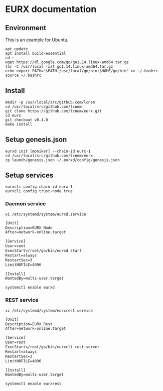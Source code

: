 # EURX documentation

## Environment

This is an example for Ubuntu.

```shell
apt update
apt install build-essential
cd ~
wget https://dl.google.com/go/go1.14.linux-amd64.tar.gz
tar -C /usr/local -xzf go1.14.linux-amd64.tar.gz
echo export PATH="$PATH:/usr/local/go/bin:$HOME/go/bin" >> ~/.bashrc
source ~/.bashrc
```

## Install

```shell
mkdir -p /usr/local/src/github.com/lcnem
cd /usr/local/src/github.com/lcnem
git clone https://github.com/lcnem/eurx.git
cd eurx
git checkout v0.1.0
make install
```

## Setup genesis.json

```shell
eurxd init [moniker] --chain-id eurx-1
cd /usr/local/src/github.com/lcnem/eurx
cp launch/genesis.json ~/.eurxd/config/genesis.json
```

## Setup services

```shell
eurxcli config chain-id eurx-1
eurxcli config trust-node true
```

### Daemon service

```shell
vi /etc/systemd/system/eurxd.service
```

```txt
[Unit]
Description=EURX Node
After=network-online.target

[Service]
User=root
ExecStart=/root/go/bin/eurxd start
Restart=always
RestartSec=3
LimitNOFILE=4096

[Install]
WantedBy=multi-user.target
```

```shell
systemctl enable eurxd
```

### REST service

```shell
vi /etc/systemd/system/eurxrest.service
```

```txt
[Unit]
Description=EURX Rest
After=network-online.target

[Service]
User=root
ExecStart=/root/go/bin/eurxcli rest-server
Restart=always
RestartSec=3
LimitNOFILE=4096

[Install]
WantedBy=multi-user.target
```

```shell
systemctl enable eurxrest
```

